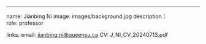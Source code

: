 ---
name: Jianbing Ni
image: images/background.jpg
description：  
role: professor

links:
  email: jianbing.ni@queensu.ca
  CV: J_NI_CV_20240713.pdf